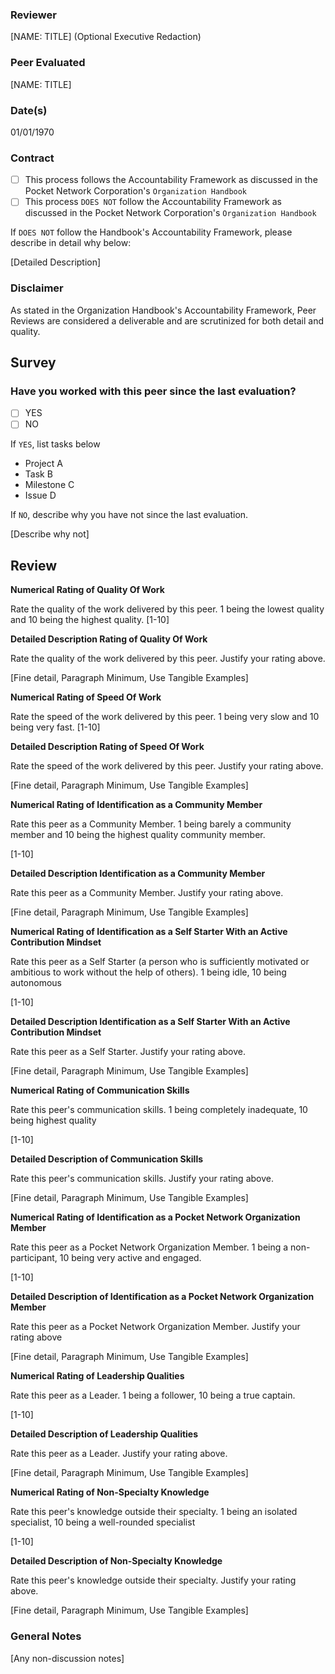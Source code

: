 ### Reviewer
[NAME: TITLE] (Optional Executive Redaction)
### Peer Evaluated
[NAME: TITLE]
### Date(s)
01/01/1970
### Contract
- [ ] This process follows the Accountability Framework as discussed in the Pocket Network Corporation's `Organization Handbook`
- [ ] This process `DOES NOT` follow the Accountability Framework as discussed in the Pocket Network Corporation's `Organization Handbook`

If `DOES NOT` follow the Handbook's Accountability Framework, please describe in detail why below:

[Detailed Description]
### Disclaimer
As stated in the Organization Handbook's Accountability Framework, Peer Reviews are considered a deliverable and are scrutinized for both detail and quality.
## Survey
### Have you worked with this peer since the last evaluation?
- [ ] YES
- [ ] NO

If `YES`, list tasks below
- Project A
- Task B
- Milestone C
- Issue D

If `NO`, describe why you have not since the last evaluation.

[Describe why not]
## Review
**Numerical Rating of Quality Of Work** 

Rate the quality of the work delivered by this peer. 1 being the lowest quality and 10 being the highest quality.
[1-10]

**Detailed Description Rating of Quality Of Work** 

Rate the quality of the work delivered by this peer. Justify your rating above.

[Fine detail, Paragraph Minimum, Use Tangible Examples]

**Numerical Rating of Speed Of Work** 

Rate the speed of the work delivered by this peer. 1 being very slow and 10 being very fast.
[1-10]

**Detailed Description Rating of Speed Of Work** 

Rate the speed of the work delivered by this peer. Justify your rating above.

[Fine detail, Paragraph Minimum, Use Tangible Examples]

**Numerical Rating of Identification as a Community Member** 

Rate this peer as a Community Member. 1 being barely a community member and 10 being the highest quality community member.

[1-10]

**Detailed Description Identification as a Community Member** 

Rate this peer as a Community Member. Justify your rating above.

[Fine detail, Paragraph Minimum, Use Tangible Examples]

**Numerical Rating of Identification as a Self Starter With an Active Contribution Mindset** 

Rate this peer as a Self Starter (a person who is sufficiently motivated or ambitious to work without the help of others).
1 being idle, 10 being autonomous

[1-10]

**Detailed Description Identification as a Self Starter With an Active Contribution Mindset** 

Rate this peer as a Self Starter. Justify your rating above.

[Fine detail, Paragraph Minimum, Use Tangible Examples]

**Numerical Rating of Communication Skills** 

Rate this peer's communication skills. 1 being completely inadequate, 10 being highest quality

[1-10]

**Detailed Description of Communication Skills** 

Rate this peer's communication skills. Justify your rating above.

[Fine detail, Paragraph Minimum, Use Tangible Examples]

**Numerical Rating of Identification as a Pocket Network Organization Member** 

Rate this peer as a Pocket Network Organization Member. 1 being a non-participant, 10 being very active and engaged.

[1-10]

**Detailed Description of Identification as a Pocket Network Organization Member** 

Rate this peer as a Pocket Network Organization Member. Justify your rating above

[Fine detail, Paragraph Minimum, Use Tangible Examples]

**Numerical Rating of Leadership Qualities** 

Rate this peer as a Leader. 1 being a follower, 10 being a true captain.

[1-10]

**Detailed Description of Leadership Qualities** 

Rate this peer as a Leader. Justify your rating above.

[Fine detail, Paragraph Minimum, Use Tangible Examples]

**Numerical Rating of Non-Specialty Knowledge** 

Rate this peer's knowledge outside their specialty. 1 being an isolated specialist, 10 being a well-rounded specialist

[1-10]

**Detailed Description of Non-Specialty Knowledge** 

Rate this peer's knowledge outside their specialty. Justify your rating above.

[Fine detail, Paragraph Minimum, Use Tangible Examples]



### General Notes
[Any non-discussion notes]